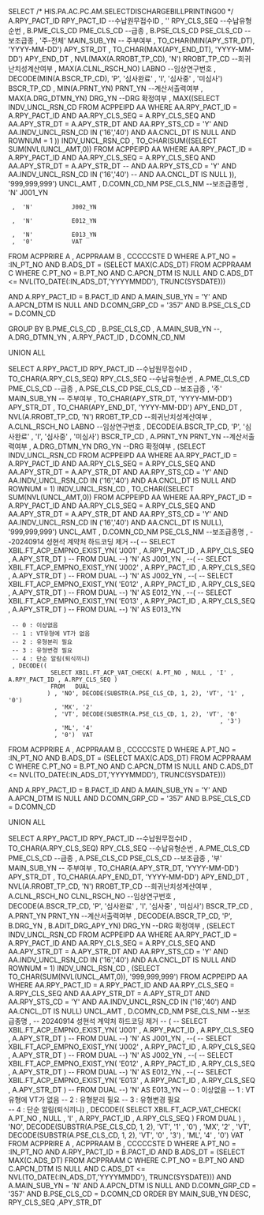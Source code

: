 <sql id="HIS.PA.AC.PC.AM.SelectDischargeBillPrinting00">
<!--
    Clss : text
    Desc : 입원환자 수납시 수납에 필요한 기본정보 조회   
    AS-IS : pkg_bil_acd100.pc_ac_ip_receipt_select
    Author : ezCareTech 박관
    Create date : 2012-09-18
    Update date : 2012-09-18 
    Update date : 2016-11-29  정종우. 유형정보  유형상세테이블에서 조회하도록 수정하고 정렬순서 지정
-->

 
 

SELECT /*  HIS.PA.AC.PC.AM.SELECTDISCHARGEBILLPRINTING00 */
   A.RPY_PACT_ID                                             RPY_PACT_ID  --수납원무접수ID
     ,  ''                                                        RPY_CLS_SEQ  --수납유형순번
     ,  B.PME_CLS_CD                                              PME_CLS_CD   --급종
     ,  B.PSE_CLS_CD                                              PSE_CLS_CD   --보조급종
     ,  '주-전체'                                                   MAIN_SUB_YN  -- 주부여부
     ,  TO_CHAR(MIN(APY_STR_DT), 'YYYY-MM-DD')                    APY_STR_DT
     ,  TO_CHAR(MAX(APY_END_DT), 'YYYY-MM-DD')                    APY_END_DT
     ,  NVL(MAX(A.RROBT_TP_CD), 'N')                              RROBT_TP_CD    --희귀난치성계산여부
     ,  MAX(A.CLNL_RSCH_NO)                                       LABNO        --임상연구번호
     ,  DECODE(MIN(A.BSCR_TP_CD), 'P', '심사완료'
                                , 'I', '심사중'
                                     , '미심사')                     BSCR_TP_CD
     ,  MIN(A.PRNT_YN)                                            PRNT_YN  --계산서출력여부
     ,  MAX(A.DRG_DTMN_YN)                                             DRG_YN  --DRG 확정여부
     ,  MAX((SELECT INDV_UNCL_RSN_CD
               FROM ACPPEIPD AA
              WHERE AA.RPY_PACT_ID = A.RPY_PACT_ID
                AND AA.RPY_CLS_SEQ = A.RPY_CLS_SEQ
                AND AA.APY_STR_DT  = A.APY_STR_DT
                AND AA.RPY_STS_CD = 'Y'
                AND AA.INDV_UNCL_RSN_CD IN ('16','40')
                AND AA.CNCL_DT IS NULL
                AND ROWNUM = 1 ))                          INDV_UNCL_RSN_CD
     ,  TO_CHAR(SUM((SELECT SUM(NVL(UNCL_AMT,0))
                       FROM ACPPEIPD AA
                      WHERE AA.RPY_PACT_ID = A.RPY_PACT_ID
                        AND AA.RPY_CLS_SEQ = A.RPY_CLS_SEQ
                        AND AA.APY_STR_DT  = A.APY_STR_DT
--                        AND AA.RPY_STS_CD = 'Y'
                        AND AA.INDV_UNCL_RSN_CD IN ('16','40')
--                        AND AA.CNCL_DT IS NULL
                                               )), '999,999,999')  UNCL_AMT
     ,  D.COMN_CD_NM                                              PSE_CLS_NM   --보조급종명
     ,  'N'           J001_YN

     ,  'N'           J002_YN

     ,  'N'           E012_YN

     ,  'N'           E013_YN
     ,  '0'           VAT 
  FROM ACPPRIRE A
     , ACPPRAAM B
     , CCCCCSTE D
 WHERE A.PT_NO   = :IN_PT_NO
   AND B.ADS_DT  = (SELECT MAX(C.ADS_DT)
                      FROM ACPPRAAM C
                     WHERE C.PT_NO   = B.PT_NO
                       AND C.APCN_DTM IS NULL
                       AND C.ADS_DT <= NVL(TO_DATE(:IN_ADS_DT,'YYYYMMDD'), TRUNC(SYSDATE)))

   AND A.RPY_PACT_ID = B.PACT_ID
   AND A.MAIN_SUB_YN = 'Y'
   AND A.APCN_DTM IS NULL
   AND D.COMN_GRP_CD = '357'
   AND B.PSE_CLS_CD = D.COMN_CD 

 GROUP BY  B.PME_CLS_CD
        ,  B.PSE_CLS_CD
        ,  A.MAIN_SUB_YN
        --,  A.DRG_DTMN_YN
        ,  A.RPY_PACT_ID
        ,  D.COMN_CD_NM   

 UNION ALL

SELECT  A.RPY_PACT_ID                                        RPY_PACT_ID  --수납원무접수ID
     ,  TO_CHAR(A.RPY_CLS_SEQ)                               RPY_CLS_SEQ  --수납유형순번
     ,  A.PME_CLS_CD                                         PME_CLS_CD   --급종
     ,  A.PSE_CLS_CD                                         PSE_CLS_CD   --보조급종
     ,  '주'                                                  MAIN_SUB_YN  -- 주부여부
     ,  TO_CHAR(APY_STR_DT, 'YYYY-MM-DD')                    APY_STR_DT
     ,  TO_CHAR(APY_END_DT, 'YYYY-MM-DD')                    APY_END_DT
     ,  NVL(A.RROBT_TP_CD, 'N')                              RROBT_TP_CD    --희귀난치성계산여부
     ,  A.CLNL_RSCH_NO                                       LABNO        --임상연구번호
     ,  DECODE(A.BSCR_TP_CD, 'P', '심사완료'
                           , 'I', '심사중'
                               , '미심사')                     BSCR_TP_CD
     ,  A.PRNT_YN                                             PRNT_YN  --계산서출력여부
     ,  A.DRG_DTMN_YN                                         DRG_YN  --DRG 확정여부
     ,  (SELECT INDV_UNCL_RSN_CD
               FROM ACPPEIPD AA
              WHERE AA.RPY_PACT_ID = A.RPY_PACT_ID
                AND AA.RPY_CLS_SEQ = A.RPY_CLS_SEQ
                AND AA.APY_STR_DT  = A.APY_STR_DT
                AND AA.RPY_STS_CD = 'Y'
                AND AA.INDV_UNCL_RSN_CD IN ('16','40')
                AND AA.CNCL_DT IS NULL
                AND ROWNUM = 1)                          INDV_UNCL_RSN_CD
     ,  TO_CHAR((SELECT SUM(NVL(UNCL_AMT,0))
                       FROM ACPPEIPD AA
                      WHERE AA.RPY_PACT_ID = A.RPY_PACT_ID
                        AND AA.RPY_CLS_SEQ = A.RPY_CLS_SEQ
                        AND AA.APY_STR_DT  = A.APY_STR_DT
                        AND AA.RPY_STS_CD = 'Y'
                        AND AA.INDV_UNCL_RSN_CD IN ('16','40')
                        AND AA.CNCL_DT IS NULL), '999,999,999')   UNCL_AMT
     ,  D.COMN_CD_NM                                              PSE_CLS_NM   --보조급종명
     , --20240914 성현석 계약처 하드코딩 제거
       --(
       -- SELECT XBIL.FT_ACP_EMPNO_EXIST_YN( 'J001' , A.RPY_PACT_ID , A.RPY_CLS_SEQ , A.APY_STR_DT ) 
       -- FROM   DUAL 
       --)
       'N' AS J001_YN 
     , --(
       -- SELECT XBIL.FT_ACP_EMPNO_EXIST_YN( 'J002' , A.RPY_PACT_ID , A.RPY_CLS_SEQ , A.APY_STR_DT ) 
       -- FROM   DUAL 
       --) 
       'N' AS J002_YN 
     , --(
       -- SELECT XBIL.FT_ACP_EMPNO_EXIST_YN( 'E012' , A.RPY_PACT_ID , A.RPY_CLS_SEQ , A.APY_STR_DT ) 
       -- FROM   DUAL 
       --) 
       'N' AS E012_YN 
     , --(
       -- SELECT XBIL.FT_ACP_EMPNO_EXIST_YN( 'E013' , A.RPY_PACT_ID , A.RPY_CLS_SEQ , A.APY_STR_DT ) 
       -- FROM   DUAL 
       --)
       'N' AS E013_YN 

     -- 0 : 이상없음 
     -- 1 : VT유형에 VT가 없음
     -- 2 : 유형분리 필요
     -- 3 : 유형변경 필요   
     -- 4 : 단순 알림(퇴식끼니) 
     , DECODE((
                SELECT XBIL.FT_ACP_VAT_CHECK( A.PT_NO , NULL , 'I' , A.RPY_PACT_ID , A.RPY_CLS_SEQ ) 
                FROM   DUAL 
               ) , 'NO', DECODE(SUBSTR(A.PSE_CLS_CD, 1, 2), 'VT', '1' , '0')
                 , 'MX', '2'
                 , 'VT', DECODE(SUBSTR(A.PSE_CLS_CD, 1, 2), 'VT', '0'
                                                                , '3')
                 , 'ML', '4' 
                 , '0')  VAT
  FROM ACPPRIRE A
     , ACPPRAAM B
     , CCCCCSTE D
 WHERE A.PT_NO   = :IN_PT_NO
   AND B.ADS_DT  = (SELECT MAX(C.ADS_DT)
                      FROM ACPPRAAM C
                     WHERE C.PT_NO   = B.PT_NO
                       AND C.APCN_DTM IS NULL
                       AND C.ADS_DT <= NVL(TO_DATE(:IN_ADS_DT,'YYYYMMDD'), TRUNC(SYSDATE)))

   AND A.RPY_PACT_ID = B.PACT_ID
   AND A.MAIN_SUB_YN = 'Y'
   AND A.APCN_DTM IS NULL
   AND D.COMN_GRP_CD = '357'
   AND B.PSE_CLS_CD = D.COMN_CD 

 UNION ALL

 SELECT A.RPY_PACT_ID                                             RPY_PACT_ID  --수납원무접수ID
     ,  TO_CHAR(A.RPY_CLS_SEQ)                                    RPY_CLS_SEQ  --수납유형순번
     ,  A.PME_CLS_CD                                              PME_CLS_CD      --급종
     ,  A.PSE_CLS_CD                                              PSE_CLS_CD       --보조급종
     ,  '부'                                                       MAIN_SUB_YN  -- 주부여부
     ,  TO_CHAR(A.APY_STR_DT, 'YYYY-MM-DD')                       APY_STR_DT
     ,  TO_CHAR(A.APY_END_DT, 'YYYY-MM-DD')                       APY_END_DT
     ,  NVL(A.RROBT_TP_CD, 'N')                                   RROBT_TP_CD       --희귀난치성계산여부
     ,  A.CLNL_RSCH_NO                                            CLNL_RSCH_NO    --임상연구번호
     ,  DECODE(A.BSCR_TP_CD, 'P', '심사완료'
                           , 'I', '심사중'
                                , '미심사')                        BSCR_TP_CD
     ,  A.PRNT_YN                                                 PRNT_YN  --계산서출력여부
     ,  DECODE(A.BSCR_TP_CD, 'P', B.DRG_YN
                                , B.ADIT_DRG_APY_YN)              DRG_YN  --DRG 확정여부
     ,  (SELECT INDV_UNCL_RSN_CD
               FROM ACPPEIPD AA
              WHERE AA.RPY_PACT_ID = A.RPY_PACT_ID
                AND AA.RPY_CLS_SEQ = A.RPY_CLS_SEQ
                AND AA.APY_STR_DT  = A.APY_STR_DT
                AND AA.RPY_STS_CD = 'Y'
                AND AA.INDV_UNCL_RSN_CD IN ('16','40')
                AND AA.CNCL_DT IS NULL
                AND ROWNUM = 1)                                  INDV_UNCL_RSN_CD
     ,  (SELECT TO_CHAR(SUM(NVL(UNCL_AMT,0)), '999,999,999')
               FROM ACPPEIPD AA
              WHERE AA.RPY_PACT_ID = A.RPY_PACT_ID
                AND AA.RPY_CLS_SEQ = A.RPY_CLS_SEQ
                AND AA.APY_STR_DT  = A.APY_STR_DT
                AND AA.RPY_STS_CD = 'Y'
                AND AA.INDV_UNCL_RSN_CD IN ('16','40')
                AND AA.CNCL_DT IS NULL)                           UNCL_AMT
     ,  D.COMN_CD_NM                                              PSE_CLS_NM   --보조급종명
     , -- 20240914 성현석 계약처 하드코딩 제거
       --  (
       -- SELECT XBIL.FT_ACP_EMPNO_EXIST_YN( 'J001' , A.RPY_PACT_ID , A.RPY_CLS_SEQ , A.APY_STR_DT ) 
       -- FROM   DUAL 
       --)
       'N'  AS J001_YN 
     , --(
       -- SELECT XBIL.FT_ACP_EMPNO_EXIST_YN( 'J002' , A.RPY_PACT_ID , A.RPY_CLS_SEQ , A.APY_STR_DT ) 
       -- FROM   DUAL 
       --)
       'N' AS J002_YN 
     , --(
       -- SELECT XBIL.FT_ACP_EMPNO_EXIST_YN( 'E012' , A.RPY_PACT_ID , A.RPY_CLS_SEQ , A.APY_STR_DT ) 
       -- FROM   DUAL 
       --)
       'N' AS E012_YN 
     , --(
       -- SELECT XBIL.FT_ACP_EMPNO_EXIST_YN( 'E013' , A.RPY_PACT_ID , A.RPY_CLS_SEQ , A.APY_STR_DT ) 
       -- FROM   DUAL 
       --)
       'N' AS E013_YN 
     -- 0 : 이상없음 
     -- 1 : VT유형에 VT가 없음
     -- 2 : 유형분리 필요
     -- 3 : 유형변경 필요  
     -- 4 : 단순 알림(퇴식끼니) 
     , DECODE((
                SELECT XBIL.FT_ACP_VAT_CHECK( A.PT_NO , NULL , 'I' , A.RPY_PACT_ID , A.RPY_CLS_SEQ ) 
                FROM   DUAL 
               ) , 'NO', DECODE(SUBSTR(A.PSE_CLS_CD, 1, 2), 'VT', '1' , '0')
                 , 'MX', '2'
                 , 'VT', DECODE(SUBSTR(A.PSE_CLS_CD, 1, 2), 'VT', '0'
                                                                , '3')
                 , 'ML', '4' 
                 , '0')  VAT
  FROM ACPPRIRE A
     , ACPPRAAM B
     , CCCCCSTE D
 WHERE A.PT_NO   = :IN_PT_NO
   AND A.RPY_PACT_ID = B.PACT_ID
   AND B.ADS_DT  = (SELECT MAX(C.ADS_DT)
                      FROM ACPPRAAM C
                     WHERE C.PT_NO   = B.PT_NO
                       AND C.APCN_DTM IS NULL
                       AND C.ADS_DT <= NVL(TO_DATE(:IN_ADS_DT,'YYYYMMDD'), TRUNC(SYSDATE)))
   AND A.MAIN_SUB_YN = 'N'
   AND A.APCN_DTM IS NULL
   AND D.COMN_GRP_CD = '357'
   AND B.PSE_CLS_CD = D.COMN_CD 
 ORDER BY MAIN_SUB_YN DESC, RPY_CLS_SEQ ,APY_STR_DT






 </sql>